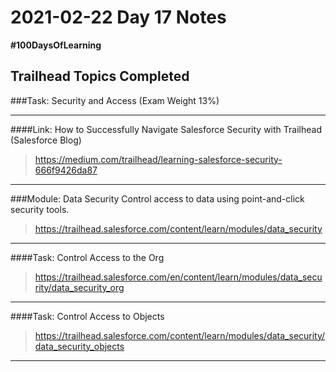 # 2021-02-22 Day 17 Notes
**#100DaysOfLearning**

Trailhead Topics Completed
---
###Task:  Security and Access (Exam Weight 13%)

---
####Link:  How to Successfully Navigate Salesforce Security with Trailhead (Salesforce Blog)
>https://medium.com/trailhead/learning-salesforce-security-666f9426da87
---
###Module:  Data Security
Control access to data using point-and-click security tools.
>https://trailhead.salesforce.com/content/learn/modules/data_security
---
####Task:  Control Access to the Org
>https://trailhead.salesforce.com/en/content/learn/modules/data_security/data_security_org
---
####Task: Control Access to Objects
>https://trailhead.salesforce.com/content/learn/modules/data_security/data_security_objects
---

